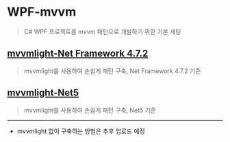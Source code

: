 # WPF-mvvm

> C# WPF 프로젝트를 mvvm 패턴으로 개발하기 위한 기본 세팅



## [mvvmlight-Net Framework 4.7.2](https://github.com/eora21/WPF-mvvm/tree/main/mvvmlight-Net%20Framework%204.7.2#mvvmlight-net-framework-472)

> mvvmlight를 사용하여 손쉽게 패턴 구축, Net Framework 4.7.2 기준



## [mvvmlight-Net5](https://github.com/eora21/WPF-mvvm/tree/main/mvvmlight-Net5#mvvmlight-net5)

> mvvmlight를 사용하여 손쉽게 패턴 구축, Net5 기준



---

- mvvmlight 없이 구축하는 방법은 추후 업로드 예정

